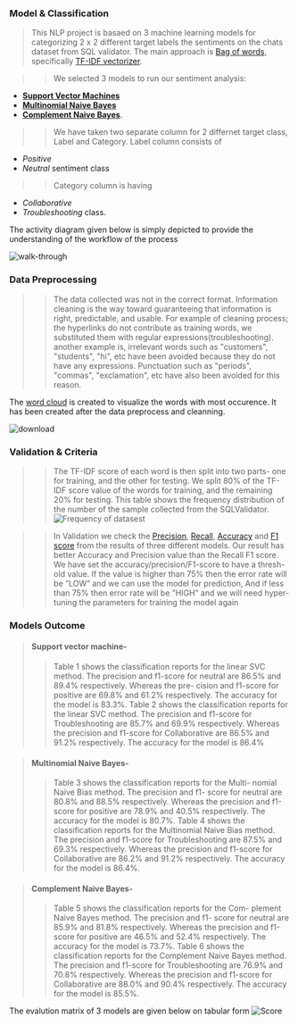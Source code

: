 ### **Model & Classification** 
>This NLP project is basaed on 3 machine learning models for categorizing  2 x 2  different target labels the sentiments on the chats dataset from SQL validator. The main approach is [Bag of words](https://en.wikipedia.org/wiki/Bag-of-words_model), specifically [TF-IDF vectorizer](https://en.wikipedia.org/wiki/Tf%E2%80%93idf).

>>We selected 3 models to run our sentiment analysis: 
- **[Support Vector Machines](https://en.wikipedia.org/wiki/Support_vector_machine)**
- **[Multinomial Naive Bayes](https://www.mygreatlearning.com/blog/multinomial-naive-bayes-explained/)**  
- **[Complement Naive Bayes](https://www.geeksforgeeks.org/complement-naive-bayes-cnb-algorithm/)**. 

>>We have taken two separate column for 2 differnet target class, Label and Category. Label column consists of 
- _Positive_ 
- _Neutral_ sentiment class

>>Category column is having 
- _Collaborative_ 
- _Troubleshooting_ class. 

The activity diagram given below is simply depicted to provide the understanding of the workflow of the process

![walk-through](https://user-images.githubusercontent.com/83521671/220474513-0d0505a0-7990-4cf2-9d24-56396646790a.jpg)


### **Data Preprocessing**

>>The data collected was not in the correct format. Information cleaning is the way toward guaranteeing that information is right, predictable, and usable.
For example of cleaning process; the hyperlinks do not contribute as training words, we substituted them with regular expressions(troubleshooting). 
another example is, irrelevant words such as "customers", "students", "hi", etc have been avoided because they do not have any expressions. Punctuation such as "periods", "commas", "exclamation", etc have also been avoided for this reason.
>>
The [word cloud](https://boostlabs.com/what-are-word-clouds-value-simple-visualizations/) is created to visualize the words with most occurence. It has been created after the data preprocess and cleanning.  

![download](https://user-images.githubusercontent.com/83521671/220476057-b3354b1f-fb3b-4f6e-9cca-872ed396b2ba.png)

### **Validation & Criteria**
>>The TF-IDF score of each word is then split into two
parts- one for training, and the other for testing. We split 80% of the TF-IDF score value of
the words for training, and the remaining 20% for
testing.
This table shows the frequency distribution of the number of the sample collected from the SQLValidator. 
![Frequency of datasest](https://user-images.githubusercontent.com/83521671/221268358-d66ad774-aeed-4fb3-86a9-98777f2c431d.JPG)

>>In Validation we check the [Precision](https://en.wikipedia.org/wiki/Precision_and_recall), [Recall](https://en.wikipedia.org/wiki/Precision_and_recall),
[Accuracy](https://en.wikipedia.org/wiki/Accuracy_and_precision) and [F1 score](https://en.wikipedia.org/wiki/F-score) from the results of three different models. Our result has better Accuracy and
Precision value than the Recall F1 score. We have
set the accuracy/precision/F1-score to have a thresh-
old value. If the value is higher than 75% then the
error rate will be ”LOW” and we can use the model
for prediction, And if less than 75% then error rate
will be ”HIGH” and we will need hyper-tuning the
parameters for training the model again
>>
### **Models Outcome**
> #### **Support vector machine**-
>>Table 1 shows the classification reports for the linear
SVC method. The precision and f1-score for neutral
are 86.5% and 89.4% respectively. Whereas the pre-
cision and f1-score for positive are 69.8% and 61.2%
respectively. The accuracy for the model is 83.3%.
Table 2 shows the classification reports for the
linear SVC method. The precision and f1-score for
Troubleshooting are 85.7% and 69.9% respectively.
Whereas the precision and f1-score for Collaborative
are 86.5% and 91.2% respectively. The accuracy for
>>the model is 86.4%

> #### **Multinomial Naive Bayes**-
>>Table 3 shows the classification reports for the Multi-
nomial Naive Bias method. The precision and f1-
score for neutral are 80.8% and 88.5% respectively.
Whereas the precision and f1-score for positive are
78.9% and 40.5% respectively. The accuracy for the
model is 80.7%. Table 4 shows the classification reports for the
Multinomial Naive Bias method. The precision and
f1-score for Troubleshooting are 87.5% and 69.3%
respectively. Whereas the precision and f1-score for
Collaborative are 86.2% and 91.2% respectively. The
>>accuracy for the model is 86.4%.

> #### **Complement Naive Bayes**-
>>Table 5 shows the classification reports for the Com-
plement Naive Bayes method. The precision and f1-
score for neutral are 85.9% and 81.8% respectively.
Whereas the precision and f1-score for positive are
46.5% and 52.4% respectively. The accuracy for the
model is 73.7%.
Table 6 shows the classification reports for the
Complement Naive Bayes method. The precision and
f1-score for Troubleshooting are 76.9% and 70.8%
respectively. Whereas the precision and f1-score for
Collaborative are 88.0% and 90.4% respectively. The
>>accuracy for the model is 85.5%.

The evalution matrix of 3 models are given below on tabular form
![Score](https://user-images.githubusercontent.com/83521671/220477521-6f520912-ecdd-45ed-b7b5-0ef1b221c6b4.JPG)


